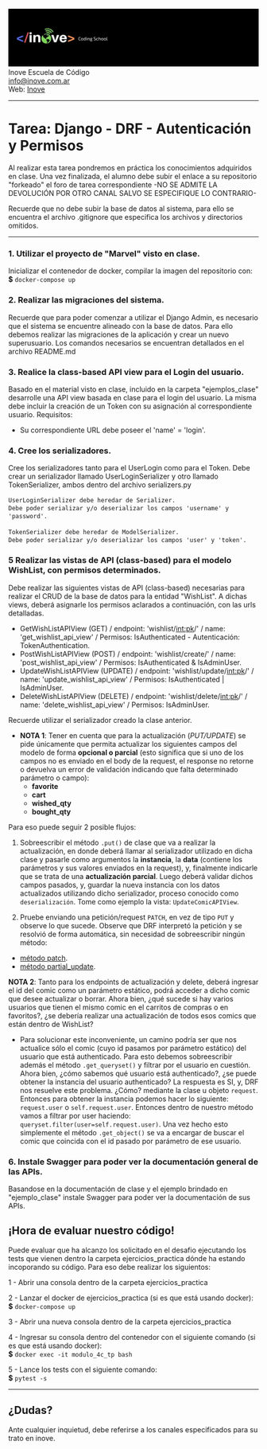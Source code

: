 ![Inove banner](/inove.jpg)
Inove Escuela de Código\
info@inove.com.ar\
Web: [Inove](http://inove.com.ar)

---
# Tarea: Django - DRF - Autenticación y Permisos

Al realizar esta tarea pondremos en práctica los conocimientos adquiridos en clase.
Una vez finalizada, el alumno debe subir el enlace a su repositorio "forkeado" el foro de tarea correspondiente -NO SE ADMITE LA DEVOLUCIÓN POR OTRO CANAL SALVO SE ESPECIFIQUE LO CONTRARIO- 

Recuerde que no debe subir la base de datos al sistema, para ello se encuentra el archivo .gitignore que especifica los archivos y directorios omitidos.

---


### 1. Utilizar el proyecto de "Marvel" visto en clase.
Inicializar el contenedor de docker, compilar la imagen del repositorio con:
**$** `docker-compose up` 


### 2. Realizar las migraciones del sistema.
Recuerde que para poder comenzar a utilizar el Django Admin, es necesario que el sistema se encuentre alineado con la base de datos. Para ello debemos realizar las migraciones de la aplicación y crear un nuevo superusuario.
Los comandos necesarios se encuentran detallados en el archivo README.md


### 3. Realice la class-based API view para el Login del usuario.
Basado en el material visto en clase, incluido en la carpeta "ejemplos_clase" desarrolle una API view basada en clase para el login del usuario.
La misma debe incluir la creación de un Token con su asignación al correspondiente usuario.
Requisitos:
  - Su correspondiente URL debe poseer el 'name' = 'login'.


### 4. Cree los serializadores.
Cree los serializadores tanto para el UserLogin como para el Token. 
Debe crear un serializador llamado UserLoginSerializer y otro llamado TokenSerializer, ambos dentro del archivo serializers.py

    UserLoginSerializer debe heredar de Serializer.
    Debe poder serializar y/o deserializar los campos 'username' y 'password'.

    TokenSerializer debe heredar de ModelSerializer.
    Debe poder serializar y/o deserializar los campos 'user' y 'token'.


### 5 Realizar las vistas de API (class-based) para el modelo WishList, con permisos determinados.
Debe realizar las siguientes vistas de API (class-based) necesarias para realizar el CRUD de la base de datos para la entidad "WishList". A dichas views, deberá asignarle los permisos aclarados a continuación, con las urls detalladas.
  -  GetWishListAPIView (GET) / endpoint: 'wishlist/<int:pk>/' / name: 'get_wishlist_api_view' / Permisos: IsAuthenticated - Autenticación: TokenAuthentication.
  -  PostWishListAPIView (POST) / endpoint: 'wishlist/create/' / name: 'post_wishlist_api_view' / Permisos: IsAuthenticated & IsAdminUser.
  -  UpdateWishListAPIView (UPDATE) / endpoint: 'wishlist/update/<int:pk>/' / name: 'update_wishlist_api_view' / Permisos: IsAuthenticated | IsAdminUser.
  -  DeleteWishListAPIView (DELETE) / endpoint: 'wishlist/delete/<int:pk>/' / name: 'delete_wishlist_api_view' / Permisos: IsAdminUser.

Recuerde utilizar el serializador creado la clase anterior.

 - **NOTA 1**: Tener en cuenta que para la actualización (*PUT/UPDATE*) se pide únicamente que permita actualizar los siguientes campos del modelo de forma **opcional o parcial** (esto significa que si uno de los campos no es enviado en el body de la request, el response no retorne o devuelva un error de validación indicando que falta determinado parámetro o campo):
   - **favorite**
   - **cart**
   - **wished_qty**
   - **bought_qty**

 Para eso puede seguir 2 posible flujos:
 1) Sobreescribir el método `.put()` de clase que va a realizar la actualización, en donde deberá llamar al serializador utilizado en dicha clase y pasarle como argumentos la **instancia**, la **data** (contiene los parámetros y sus valores enviados en la request), y, finalmente indicarle que se trata de una **actualización parcial**. Luego deberá validar dichos campos pasados, y, guardar la nueva instancia con los datos actualizados utilizando dicho serializador, proceso conocido como `deserialización`.
 Tome como ejemplo la vista: `UpdateComicAPIView`.

 2) Pruebe enviando una petición/request `PATCH`, en vez de tipo `PUT` y observe lo que sucede. Observe que DRF interpretó la petición y se resolvió de forma automática, sin necesidad de sobreescribir ningún método:
 - [método patch](https://www.cdrf.co/3.13/rest_framework.generics/UpdateAPIView.html#patch).
 - [método partial_update](https://www.cdrf.co/3.13/rest_framework.generics/UpdateAPIView.html#partial_update).

**NOTA 2**: Tanto para los endpoints de actualización y delete, deberá ingresar el id del comic como un parámetro estático, podrá acceder a dicho comic que desee actualizar o borrar. Ahora bien, ¿qué sucede si hay varios usuarios que tienen el mismo comic en el carritos de compras o en favoritos?, ¿se debería realizar una actualización de todos esos comics que están dentro de WishList?
  - Para solucionar este inconveniente, un camino podría ser que nos actualice sólo el comic (cuyo id pasamos por parámetro estático) del usuario que está authenticado. Para esto debemos sobreescribir además el método `.get_queryset()` y filtrar por el usuario en cuestión. Ahora bien, ¿cómo sabemos qué usuario está authenticado?, ¿se puede obtener la instancia del usuario authenticado? La respuesta es SI, y, DRF nos resuelve este problema. ¿Cómo? mediante la clase u objeto `request`. Entonces para obtener la instancia podemos hacer lo siguiente: `request.user` o `self.request.user`. Entonces dentro de nuestro método vamos a filtrar por user haciendo:
  ```queryset.filter(user=self.request.user)```. Una vez hecho esto simplemente el método `.get_object()` se va a encargar de buscar el comic que coincida con el id pasado por parámetro de ese usuario.


### 6. Instale Swagger para poder ver la documentación general de las APIs. 
Basandose en la documentación de clase y el ejemplo brindado en "ejemplo_clase" instale Swagger para poder ver la documentación de sus APIs.


## ¡Hora de evaluar nuestro código!
Puede evaluar que ha alcanzo los solicitado en el desafio ejecutando los tests que vienen dentro la carpeta ejercicios_practica dónde ha estando incoporando su código. Para eso debe realizar los siguientos:

1 - Abrir una consola dentro de la carpeta ejercicios_practica

2 - Lanzar el docker de ejercicios_practica (si es que está usando docker):\
**$** `docker-compose up`

3 - Abrir una nueva consola dentro de la carpeta ejercicios_practica

4 - Ingresar su consola dentro del contenedor con el siguiente comando (si es que está usando docker):\
**$** `docker exec -it modulo_4c_tp bash`

5 - Lance los tests con el siguiente comando:\
**$** `pytest -s`

---

## ¿Dudas?
Ante cualquier inquietud, debe referirse a los canales especificados para su trato en inove.
